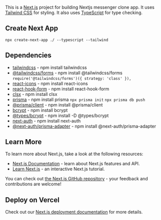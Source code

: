 This is a [Next.js](https://nextjs.org/) project for building Nextjs messenger clone app. It uses [Tailwind CSS](https://tailwindcss.com/) for styling. It also uses [TypeScript](https://www.typescriptlang.org/) for type checking.

## Create Next App

`npx create-next-app ./ --typescript --tailwind`

## Dependencies

- [tailwindcss](https://tailwindcss.com/) - npm install tailwindcss
- [@tailwindcss/forms](https://www.npmjs.com/package/@tailwindcss/forms) - npm install @tailwindcss/forms
  `require('@tailwindcss/forms')({ strategy: 'class' }),`
- [react-icons](https://react-icons.github.io/react-icons/) - npm install react-icons
- [react-hook-form](https://react-hook-form.com/) - npm install react-hook-form
- [clsx](https://www.npmjs.com/package/clsx) - npm install clsx
- [prisma](https://www.prisma.io/) - npm install prisma
  `npx prisma init`
  `npx prisma db push`
- [@prisma/client](https://www.npmjs.com/package/@prisma/client) - npm install @prisma/client
- [bcrypt](https://www.npmjs.com/package/bcrypt) - npm install bcrypt
- [@types/bcrypt](https://www.npmjs.com/package/@types/bcrypt) - npm install -D @types/bcrypt
- [next-auth](https://next-auth.js.org/) - npm install next-auth
- [@next-auth/prisma-adapter](https://www.npmjs.com/package/@next-auth/prisma-adapter) - npm install @next-auth/prisma-adapter

## Learn More

To learn more about Next.js, take a look at the following resources:

- [Next.js Documentation](https://nextjs.org/docs) - learn about Next.js features and API.
- [Learn Next.js](https://nextjs.org/learn) - an interactive Next.js tutorial.

You can check out [the Next.js GitHub repository](https://github.com/vercel/next.js/) - your feedback and contributions are welcome!

## Deploy on Vercel

Check out our [Next.js deployment documentation](https://nextjs.org/docs/deployment) for more details.
